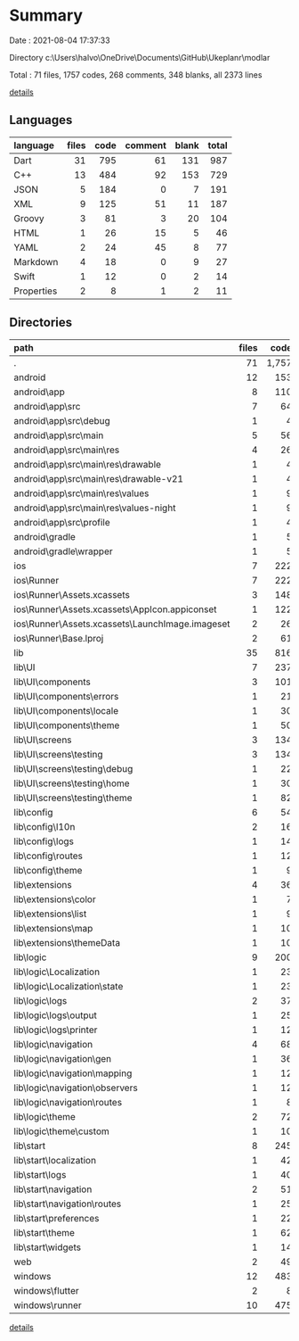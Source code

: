 # Summary

Date : 2021-08-04 17:37:33

Directory c:\Users\halvo\OneDrive\Documents\GitHub\Ukeplanr\modlar

Total : 71 files,  1757 codes, 268 comments, 348 blanks, all 2373 lines

[details](details.md)

## Languages
| language | files | code | comment | blank | total |
| :--- | ---: | ---: | ---: | ---: | ---: |
| Dart | 31 | 795 | 61 | 131 | 987 |
| C++ | 13 | 484 | 92 | 153 | 729 |
| JSON | 5 | 184 | 0 | 7 | 191 |
| XML | 9 | 125 | 51 | 11 | 187 |
| Groovy | 3 | 81 | 3 | 20 | 104 |
| HTML | 1 | 26 | 15 | 5 | 46 |
| YAML | 2 | 24 | 45 | 8 | 77 |
| Markdown | 4 | 18 | 0 | 9 | 27 |
| Swift | 1 | 12 | 0 | 2 | 14 |
| Properties | 2 | 8 | 1 | 2 | 11 |

## Directories
| path | files | code | comment | blank | total |
| :--- | ---: | ---: | ---: | ---: | ---: |
| . | 71 | 1,757 | 268 | 348 | 2,373 |
| android | 12 | 153 | 53 | 31 | 237 |
| android\app | 8 | 110 | 52 | 20 | 182 |
| android\app\src | 7 | 64 | 49 | 9 | 122 |
| android\app\src\debug | 1 | 4 | 3 | 1 | 8 |
| android\app\src\main | 5 | 56 | 43 | 7 | 106 |
| android\app\src\main\res | 4 | 26 | 32 | 6 | 64 |
| android\app\src\main\res\drawable | 1 | 4 | 7 | 2 | 13 |
| android\app\src\main\res\drawable-v21 | 1 | 4 | 7 | 2 | 13 |
| android\app\src\main\res\values | 1 | 9 | 9 | 1 | 19 |
| android\app\src\main\res\values-night | 1 | 9 | 9 | 1 | 19 |
| android\app\src\profile | 1 | 4 | 3 | 1 | 8 |
| android\gradle | 1 | 5 | 1 | 1 | 7 |
| android\gradle\wrapper | 1 | 5 | 1 | 1 | 7 |
| ios | 7 | 222 | 2 | 9 | 233 |
| ios\Runner | 7 | 222 | 2 | 9 | 233 |
| ios\Runner\Assets.xcassets | 3 | 148 | 0 | 4 | 152 |
| ios\Runner\Assets.xcassets\AppIcon.appiconset | 1 | 122 | 0 | 1 | 123 |
| ios\Runner\Assets.xcassets\LaunchImage.imageset | 2 | 26 | 0 | 3 | 29 |
| ios\Runner\Base.lproj | 2 | 61 | 2 | 2 | 65 |
| lib | 35 | 816 | 61 | 135 | 1,012 |
| lib\UI | 7 | 237 | 7 | 29 | 273 |
| lib\UI\components | 3 | 101 | 0 | 12 | 113 |
| lib\UI\components\errors | 1 | 21 | 0 | 4 | 25 |
| lib\UI\components\locale | 1 | 30 | 0 | 4 | 34 |
| lib\UI\components\theme | 1 | 50 | 0 | 4 | 54 |
| lib\UI\screens | 3 | 134 | 7 | 17 | 158 |
| lib\UI\screens\testing | 3 | 134 | 7 | 17 | 158 |
| lib\UI\screens\testing\debug | 1 | 22 | 5 | 5 | 32 |
| lib\UI\screens\testing\home | 1 | 30 | 0 | 4 | 34 |
| lib\UI\screens\testing\theme | 1 | 82 | 2 | 8 | 92 |
| lib\config | 6 | 54 | 0 | 12 | 66 |
| lib\config\l10n | 2 | 16 | 0 | 4 | 20 |
| lib\config\logs | 1 | 14 | 0 | 3 | 17 |
| lib\config\routes | 1 | 12 | 0 | 3 | 15 |
| lib\config\theme | 1 | 9 | 0 | 2 | 11 |
| lib\extensions | 4 | 36 | 0 | 9 | 45 |
| lib\extensions\color | 1 | 7 | 0 | 2 | 9 |
| lib\extensions\list | 1 | 9 | 0 | 1 | 10 |
| lib\extensions\map | 1 | 10 | 0 | 3 | 13 |
| lib\extensions\themeData | 1 | 10 | 0 | 3 | 13 |
| lib\logic | 9 | 200 | 11 | 51 | 262 |
| lib\logic\Localization | 1 | 23 | 1 | 7 | 31 |
| lib\logic\Localization\state | 1 | 23 | 1 | 7 | 31 |
| lib\logic\logs | 2 | 37 | 2 | 11 | 50 |
| lib\logic\logs\output | 1 | 25 | 2 | 8 | 35 |
| lib\logic\logs\printer | 1 | 12 | 0 | 3 | 15 |
| lib\logic\navigation | 4 | 68 | 2 | 17 | 87 |
| lib\logic\navigation\gen | 1 | 36 | 1 | 4 | 41 |
| lib\logic\navigation\mapping | 1 | 12 | 0 | 3 | 15 |
| lib\logic\navigation\observers | 1 | 12 | 1 | 6 | 19 |
| lib\logic\navigation\routes | 1 | 8 | 0 | 4 | 12 |
| lib\logic\theme | 2 | 72 | 6 | 16 | 94 |
| lib\logic\theme\custom | 1 | 10 | 3 | 3 | 16 |
| lib\start | 8 | 245 | 19 | 27 | 291 |
| lib\start\localization | 1 | 42 | 0 | 5 | 47 |
| lib\start\logs | 1 | 40 | 2 | 3 | 45 |
| lib\start\navigation | 2 | 51 | 0 | 6 | 57 |
| lib\start\navigation\routes | 1 | 25 | 0 | 3 | 28 |
| lib\start\preferences | 1 | 22 | 2 | 3 | 27 |
| lib\start\theme | 1 | 62 | 15 | 5 | 82 |
| lib\start\widgets | 1 | 14 | 0 | 3 | 17 |
| web | 2 | 49 | 15 | 6 | 70 |
| windows | 12 | 483 | 92 | 152 | 727 |
| windows\flutter | 2 | 8 | 7 | 9 | 24 |
| windows\runner | 10 | 475 | 85 | 143 | 703 |

[details](details.md)